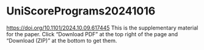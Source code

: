 # UniScorePrograms20241016

https://doi.org/10.1101/2024.10.09.617445
This is the supplementary material for the paper.
Click “Download PDF” at the top right of the page and “Download (ZIP)” at the bottom to get them.
